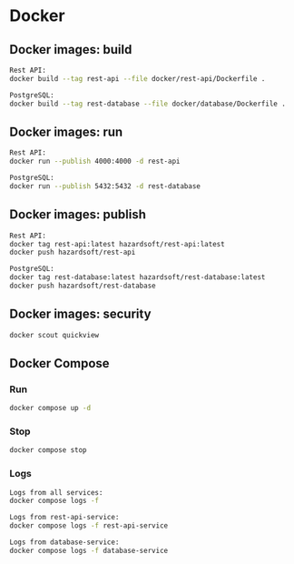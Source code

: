 # Docker

## Docker images: build
```sh
Rest API:
docker build --tag rest-api --file docker/rest-api/Dockerfile .

PostgreSQL:
docker build --tag rest-database --file docker/database/Dockerfile .
```

## Docker images: run

```sh
Rest API:
docker run --publish 4000:4000 -d rest-api

PostgreSQL:
docker run --publish 5432:5432 -d rest-database 
```

## Docker images: publish

```sh
Rest API:
docker tag rest-api:latest hazardsoft/rest-api:latest
docker push hazardsoft/rest-api

PostgreSQL:
docker tag rest-database:latest hazardsoft/rest-database:latest
docker push hazardsoft/rest-database
```

## Docker images: security

```sh
docker scout quickview
```

## Docker Compose

### Run

```sh
docker compose up -d
```

### Stop

```sh
docker compose stop
```

### Logs

```sh
Logs from all services:
docker compose logs -f

Logs from rest-api-service:
docker compose logs -f rest-api-service

Logs from database-service:
docker compose logs -f database-service
```